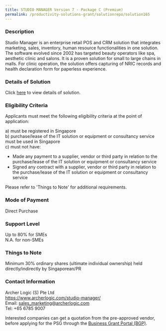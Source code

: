 ```yaml
---
title: STUDIO MANAGER Version 7 - Package C (Premium)
permalink: /productivity-solutions-grant/solutionrepo/solution165
---
```


### Description

Studio Manager is an enterprise retail POS and CRM solution that integrates marketing, sales, inventory, human resource functionalities in one solution. The software evolved since 2002 has targeted beauty operators like spa, aesthetic clinic and salons. It is a proven solution for small to large chains in malls.
For clinic operation, the solution offers capturing of NRIC records and health declaration form for paperless experience.

### Details of Solution

Click <a href='https://www.gobusiness.gov.sg/images/psg/Archer_Logic_Annex_3_Part_3.pdf' target='_blank' rel='noopener'>here</a> to view details of solution.

### Eligibility Criteria

Applicants must meet the following eligibility criteria at the point of application:

a) must be registered in Singapore <br>
b) purchase/lease of the IT solution or equipment or consultancy service must be used in Singapore <br>
c) must not have:
- Made any payment to a supplier, vendor or third party in relation to the purchase/lease of the IT solution or equipment or consultancy service
- Signed any contract with a supplier, vendor or third party in relation to the purchase/lease of the IT solution or equipment or consultancy service

Please refer to 'Things to Note' for additional requirements.

### Mode of Payment
Direct Purchase

### Support Level
Up to 80% for SMEs <br>
N.A. for non-SMEs

### Things to Note
Minimum 30% ordinary shares (ultimate individual ownership) held directly/indirectly by Singaporean/PR

### Contact Information
Archer Logic (S) Pte Ltd<br>https://www.archerlogic.com/studio-manager/<br>Email: sales_marketing@archerlogic.com<br>Tel: +65 6785 9007

Interested companies can get a quotation from the pre-approved vendor, before applying for the PSG through the <a target='_blank' rel='noopener' href='https://www.businessgrants.gov.sg/'>Business Grant Portal (BGP)</a>.
